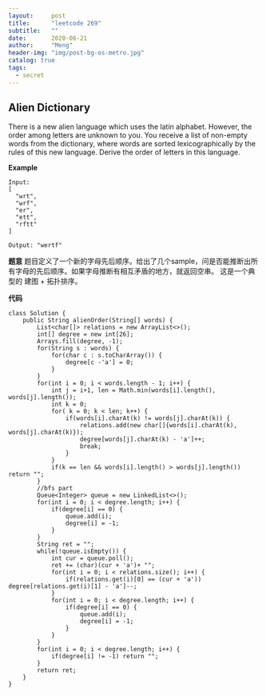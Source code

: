 ```yaml
---
layout:     post
title:      "leetcode 269"
subtitle:   ""
date:       2020-06-21
author:     "Meng"
header-img: "img/post-bg-os-metro.jpg"
catalog: true
tags:
  - secret
---
```


## Alien Dictionary
There is a new alien language which uses the latin alphabet. However, the order among letters are unknown to you. You receive a list of non-empty words from the dictionary, where words are sorted lexicographically by the rules of this new language. Derive the order of letters in this language.

**Example**
```
Input:
[
  "wrt",
  "wrf",
  "er",
  "ett",
  "rftt"
]

Output: "wertf"
```

**题意** 题目定义了一个新的字母先后顺序。给出了几个sample，问是否能推断出所有字母的先后顺序。如果字母推断有相互矛盾的地方，就返回空串。 这是一个典型的 建图 + 拓扑排序。

**代码**
```
class Solution {
    public String alienOrder(String[] words) {
        List<char[]> relations = new ArrayList<>();
        int[] degree = new int[26];
        Arrays.fill(degree, -1);
        for(String s : words) {
            for(char c : s.toCharArray()) {
                degree[c -'a'] = 0;
            }
        }
        for(int i = 0; i < words.length - 1; i++) {
            int j = i+1, len = Math.min(words[i].length(), words[j].length());
            int k = 0;
            for( k = 0; k < len; k++) {
                if(words[i].charAt(k) != words[j].charAt(k)) {
                    relations.add(new char[]{words[i].charAt(k), words[j].charAt(k)});
                    degree[words[j].charAt(k) - 'a']++;
                    break;
                }
            }
            if(k == len && words[i].length() > words[j].length()) return "";
        }
        //bfs part
        Queue<Integer> queue = new LinkedList<>();
        for(int i = 0; i < degree.length; i++) {
            if(degree[i] == 0) {
                queue.add(i);
                degree[i] = -1;
            }
        }
        String ret = "";
        while(!queue.isEmpty()) {
            int cur = queue.poll();
            ret += (char)(cur + 'a')+ "";
            for(int i = 0; i < relations.size(); i++) {
                if(relations.get(i)[0] == (cur + 'a')) degree[relations.get(i)[1] - 'a']--;
            }
            for(int i = 0; i < degree.length; i++) {
                if(degree[i] == 0) {
                    queue.add(i);
                    degree[i] = -1;
                }
            }
        }
        for(int i = 0; i < degree.length; i++) {
            if(degree[i] != -1) return "";
        }
        return ret;
    }
}
```
